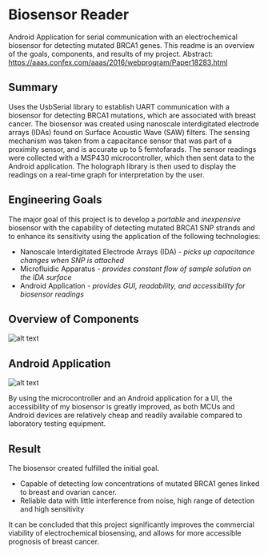 # Biosensor Reader
Android Application for serial communication with an electrochemical biosensor for detecting mutated BRCA1 genes.
This readme is an overview of the goals, components, and results of my project.
Abstract: https://aaas.confex.com/aaas/2016/webprogram/Paper18283.html

## Summary
Uses the UsbSerial library to establish UART communication with a biosensor for detecting BRCA1 mutations, which are associated with breast cancer.
The biosensor was created using nanoscale interdigitated electrode arrays (IDAs) found on Surface Acoustic Wave (SAW) filters.
The sensing mechanism was taken from a capacitance sensor that was part of a proximity sensor, and is accurate up to 5 femtofarads.
The sensor readings were collected with a MSP430 microcontroller, which then sent data to the Android application. The holograph library is then used to display the readings on a real-time graph for interpretation by the user.

## Engineering Goals
The major goal of this project is to develop a *portable* and *inexpensive* biosensor with the capability of detecting mutated BRCA1 SNP strands and to enhance its sensitivity using the application of the following technologies:
- Nanoscale Interdigitated Electrode Arrays (IDA) - *picks up capacitance changes when SNP is attached*
- Microfluidic Apparatus - *provides constant flow of sample solution on the IDA surface*
- Android Application - *provides GUI, readability, and accessibility for biosensor readings*

## Overview of Components
![alt text](https://imgur.com/bibz7Bw.jpg)

## Android Application
![alt text](https://imgur.com/GSO6ZD2.png)

By using the microcontroller and an Android application for a UI, the accessibility of my biosensor is greatly improved, as both MCUs and Android devices are relatively cheap and readily available compared to laboratory testing equipment.

## Result
The biosensor created fulfilled the initial goal.
- Capable of detecting low concentrations of mutated BRCA1 genes linked to breast and ovarian cancer.
- Reliable data with little interference from noise, high range of detection and high sensitivity

It can be concluded that this project significantly improves the commercial viability of electrochemical biosensing, and allows for more accessible prognosis of breast cancer.

